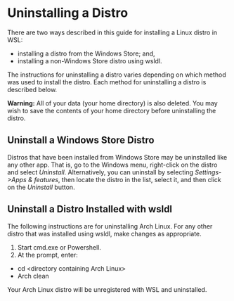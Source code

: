 # Uninstalling a Distro
There are two ways described in this guide for installing a Linux distro
in WSL:
  * installing a distro from the Windows Store; and,
  * installing a non-Windows Store distro using wsldl.

The instructions for uninstalling a distro varies depending on which method
was used to install the distro. Each method for uninstalling a distro is
described below.

__Warning:__ All of your data (your home directory) is also deleted. You may
wish to save the contents of your home directory before uninstalling the
distro.
## Uninstall a Windows Store Distro
Distros that have been installed from Windows Store may be uninstalled like any
other app. That is, go to the Windows menu, right-click on the distro and
select *Uninstall*. Alternatively, you can uninstall by selecting 
*Settings->Apps & features*, then locate the distro in the list, select it,
and then click on the *Uninstall* button.

## Uninstall a Distro Installed with wsldl
The following instructions are for uninstalling Arch Linux. For
any other distro that was installed using wsldl,
make changes as appropriate.

1. Start cmd.exe or Powershell.
2. At the prompt, enter:

  * cd \<directory containing Arch Linux>
  * Arch clean

Your Arch Linux distro will be unregistered with WSL and uninstalled.
